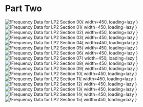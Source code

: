 # Part Two

![!Frequency Data for LP2 Section 00](./../../assets/images/LP/frequency-data/LP2/relative-rune-frequencies-00.png){ width=450, loading=lazy }
![!Frequency Data for LP2 Section 01](./../../assets/images/LP/frequency-data/LP2/relative-rune-frequencies-01.png){ width=450, loading=lazy }
![!Frequency Data for LP2 Section 02](./../../assets/images/LP/frequency-data/LP2/relative-rune-frequencies-02.png){ width=450, loading=lazy }
![!Frequency Data for LP2 Section 03](./../../assets/images/LP/frequency-data/LP2/relative-rune-frequencies-03.png){ width=450, loading=lazy }
![!Frequency Data for LP2 Section 04](./../../assets/images/LP/frequency-data/LP2/relative-rune-frequencies-04.png){ width=450, loading=lazy }
![!Frequency Data for LP2 Section 05](./../../assets/images/LP/frequency-data/LP2/relative-rune-frequencies-05.png){ width=450, loading=lazy }
![!Frequency Data for LP2 Section 06](./../../assets/images/LP/frequency-data/LP2/relative-rune-frequencies-06.png){ width=450, loading=lazy }
![!Frequency Data for LP2 Section 07](./../../assets/images/LP/frequency-data/LP2/relative-rune-frequencies-07.png){ width=450, loading=lazy }
![!Frequency Data for LP2 Section 08](./../../assets/images/LP/frequency-data/LP2/relative-rune-frequencies-08.png){ width=450, loading=lazy }
![!Frequency Data for LP2 Section 09](./../../assets/images/LP/frequency-data/LP2/relative-rune-frequencies-09.png){ width=450, loading=lazy }
![!Frequency Data for LP2 Section 10](./../../assets/images/LP/frequency-data/LP2/relative-rune-frequencies-10.png){ width=450, loading=lazy }
![!Frequency Data for LP2 Section 11](./../../assets/images/LP/frequency-data/LP2/relative-rune-frequencies-11.png){ width=450, loading=lazy }
![!Frequency Data for LP2 Section 12](./../../assets/images/LP/frequency-data/LP2/relative-rune-frequencies-12.png){ width=450, loading=lazy }
![!Frequency Data for LP2 Section 13](./../../assets/images/LP/frequency-data/LP2/relative-rune-frequencies-13.png){ width=450, loading=lazy }
![!Frequency Data for LP2 Section 14](./../../assets/images/LP/frequency-data/LP2/relative-rune-frequencies-14.png){ width=450, loading=lazy }
![!Frequency Data for LP2 Section 15](./../../assets/images/LP/frequency-data/LP2/relative-rune-frequencies-15.png){ width=450, loading=lazy }

